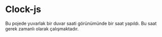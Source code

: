 # Clock-js
Bu pojede yuvarlak bir duvar saati görünümünde bir saat yapıldı. Bu saat gerek zamanlı olarak çalışmaktadır.
